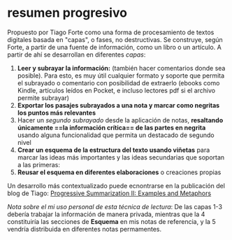 # resumen progresivo

Propuesto por Tiago Forte como una forma de procesamiento de textos digitales basada en "capas", o fases, no destructivas. Se construye, según Forte, a partir de una fuente de información, como un libro o un artículo. A partir de ahí se desarrollan en diferentes *capas*:

1. **Leer y subrayar la información:** (también hacer comentarios donde sea posible). Para esto, es muy útil cualquier formato y soporte que permita el subrayado o comentario con posibilidad de extraerlo (ebooks como Kindle, artículos leídos en Pocket, e incluso lectores pdf si el archivo permite subrayar)
1. **Exportar los pasajes subrayados a una nota y marcar como negritas los puntos más relevantes**
1. Hacer un *segundo subrayado* desde la aplicación de notas, **resaltando únicamente ==la información crítica== de las partes en negrita** usando alguna funcionalidad que permita un destacado de segundo nivel
1. **Crear un esquema de la estructura del texto usando viñetas** para marcar las ideas más importantes y las ideas secundarias que soportan a las primeras:
1. **Reusar el esquema en diferentes elaboraciones** o creaciones propias

Un desarrollo más contextualizado puede ecnontrarse en la publicación del blog de Tiago: [Progressive Summarization II: Examples and Metaphors](https://fortelabs.co/blog/progressive-summarization-ii-examples-and-metaphors/)

*Nota sobre el mi uso personal de esta técnica de lectura*: De las capas 1-3 debería trabajar la información de manera privada, mientras que la 4 constituiría las secciones de **Esquema** en mis notas de referencia, y la 5 vendría distribuida en diferentes notas permamentes.

